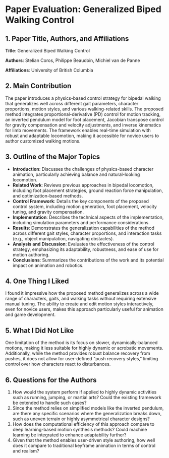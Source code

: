 # Paper Evaluation: Generalized Biped Walking Control

## 1. Paper Title, Authors, and Affiliations

**Title**: Generalized Biped Walking Control

**Authors**: Stelian Coros, Philippe Beaudoin, Michiel van de Panne

**Affiliations**: University of British Columbia

## 2. Main Contribution

The paper introduces a physics-based control strategy for bipedal walking that generalizes well across different gait parameters, character proportions, motion styles, and various walking-related skills. The proposed method integrates proportional-derivative (PD) control for motion tracking, an inverted pendulum model for foot placement, Jacobian transpose control for gravity compensation and velocity adjustments, and inverse kinematics for limb movements. The framework enables real-time simulation with robust and adaptable locomotion, making it accessible for novice users to author customized walking motions.

## 3. Outline of the Major Topics

- **Introduction**: Discusses the challenges of physics-based character animation, particularly achieving balance and natural-looking locomotion.
- **Related Work**: Reviews previous approaches in bipedal locomotion, including foot placement strategies, ground reaction force manipulation, and optimization-based methods.
- **Control Framework**: Details the key components of the proposed control system, including motion generation, foot placement, velocity tuning, and gravity compensation.
- **Implementation**: Describes the technical aspects of the implementation, including simulation parameters and performance considerations.
- **Results**: Demonstrates the generalization capabilities of the method across different gait styles, character proportions, and interaction tasks (e.g., object manipulation, navigating obstacles).
- **Analysis and Discussion**: Evaluates the effectiveness of the control strategy, emphasizing its adaptability, robustness, and ease of use for motion authoring.
- **Conclusions**: Summarizes the contributions of the work and its potential impact on animation and robotics.

## 4. One Thing I Liked

I found it impressive how the proposed method generalizes across a wide range of characters, gaits, and walking tasks without requiring extensive manual tuning. The ability to create and edit motion styles interactively, even for novice users, makes this approach particularly useful for animation and game development.

## 5. What I Did Not Like

One limitation of the method is its focus on slower, dynamically-balanced motions, making it less suitable for highly dynamic or acrobatic movements. Additionally, while the method provides robust balance recovery from pushes, it does not allow for user-defined "push recovery styles," limiting control over how characters react to disturbances.

## 6. Questions for the Authors

1. How would the system perform if applied to highly dynamic activities such as running, jumping, or martial arts? Could the existing framework be extended to handle such cases?
2. Since the method relies on simplified models like the inverted pendulum, are there any specific scenarios where the generalization breaks down, such as uneven terrain or highly asymmetrical character designs?
3. How does the computational efficiency of this approach compare to deep learning-based motion synthesis methods? Could machine learning be integrated to enhance adaptability further?
4. Given that the method enables user-driven style authoring, how well does it compare to traditional keyframe animation in terms of control and realism?
